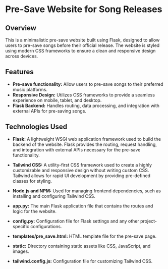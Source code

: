 # Pre-Save Website for Song Releases

## Overview

This is a minimalistic pre-save website built using Flask, designed to allow users to pre-save songs before their official release. The website is styled using modern CSS frameworks to ensure a clean and responsive design across devices.

## Features

- **Pre-save functionality:** Allow users to pre-save songs to their preferred music platforms.
- **Responsive Design:** Utilizes CSS frameworks to provide a seamless experience on mobile, tablet, and desktop.
- **Flask Backend:** Handles routing, data processing, and integration with external APIs for pre-saving songs.

## Technologies Used

- **Flask:** A lightweight WSGI web application framework used to build the backend of the website. Flask provides the routing, request handling, and integration with external APIs necessary for the pre-save functionality.
  
- **Tailwind CSS:** A utility-first CSS framework used to create a highly customizable and responsive design without writing custom CSS. Tailwind allows for rapid UI development by providing pre-defined classes for styling.

- **Node.js and NPM:** Used for managing frontend dependencies, such as installing and configuring Tailwind CSS.

- **app.py:** The main Flask application file that contains the routes and logic for the website.
- **config.py:** Configuration file for Flask settings and any other project-specific configurations.
- **templates/pre_save.html:** HTML template file for the pre-save page.
- **static:** Directory containing static assets like CSS, JavaScript, and images.
- **tailwind.config.js:** Configuration file for customizing Tailwind CSS.

